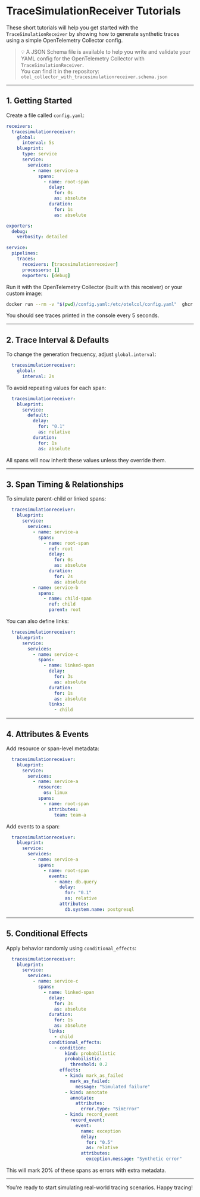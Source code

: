# TraceSimulationReceiver Tutorials

These short tutorials will help you get started with the `TraceSimulationReceiver` by showing how to generate synthetic traces using a simple OpenTelemetry Collector config.

> 💡 A JSON Schema file is available to help you write and validate your YAML config for the OpenTelemetry Collector with `TraceSimulationReceiver`.  
> You can find it in the repository: `otel_collector_with_tracesimulationreceiver.schema.json`

---

## 1. Getting Started

Create a file called `config.yaml`:

```yaml
receivers:
  tracesimulationreceiver:
    global:
      interval: 5s
    blueprint:
      type: service
      service:
        services:
          - name: service-a
            spans:
              - name: root-span
                delay:
                  for: 0s
                  as: absolute
                duration:
                  for: 1s
                  as: absolute

exporters:
  debug:
    verbosity: detailed

service:
  pipelines:
    traces:
      receivers: [tracesimulationreceiver]
      processors: []
      exporters: [debug]
```

Run it with the OpenTelemetry Collector (built with this receiver) or your custom image:

```bash
docker run --rm -v "$(pwd)/config.yaml:/etc/otelcol/config.yaml"  ghcr.io/k4ji/otelcol-tracesimulationreceiver:v0.4.0 --config /etc/otelcol/config.yaml
```

You should see traces printed in the console every 5 seconds.

---

## 2. Trace Interval & Defaults

To change the generation frequency, adjust `global.interval`:

```yaml
  tracesimulationreceiver:
    global:
      interval: 2s
```

To avoid repeating values for each span:

```yaml
  tracesimulationreceiver:
    blueprint:
      service:
        default:
          delay:
            for: "0.1"
            as: relative
          duration:
            for: 1s
            as: absolute
```

All spans will now inherit these values unless they override them.

---

## 3. Span Timing & Relationships

To simulate parent-child or linked spans:

```yaml
  tracesimulationreceiver:
    blueprint:
      service:
        services:
          - name: service-a
            spans:
              - name: root-span
                ref: root
                delay:
                  for: 0s
                  as: absolute
                duration:
                  for: 2s
                  as: absolute
          - name: service-b
            spans:
              - name: child-span
                ref: child
                parent: root
```

You can also define links:

```yaml
  tracesimulationreceiver:
    blueprint:
      service:
        services:
          - name: service-c
            spans:
              - name: linked-span
                delay:
                  for: 3s
                  as: absolute
                duration:
                  for: 1s
                  as: absolute
                links:
                  - child
```

---

## 4. Attributes & Events

Add resource or span-level metadata:

```yaml
  tracesimulationreceiver:
    blueprint:
      service:
        services:
          - name: service-a
            resource:
              os: linux
            spans:
              - name: root-span
                attributes:
                  team: team-a
```

Add events to a span:

```yaml
  tracesimulationreceiver:
    blueprint:
      service:
        services:
          - name: service-a
            spans:
              - name: root-span
                events:
                  - name: db.query
                    delay:
                      for: "0.1"
                      as: relative
                    attributes:
                      db.system.name: postgresql
```

---

## 5. Conditional Effects

Apply behavior randomly using `conditional_effects`:

```yaml
  tracesimulationreceiver:
    blueprint:
      service:
        services:
          - name: service-c
            spans:
              - name: linked-span
                delay:
                  for: 3s
                  as: absolute
                duration:
                  for: 1s
                  as: absolute
                links:
                  - child
                conditional_effects:
                  - condition:
                      kind: probabilistic
                      probabilistic:
                        threshold: 0.2
                    effects:
                      - kind: mark_as_failed
                        mark_as_failed:
                          message: "Simulated failure"
                      - kind: annotate
                        annotate:
                          attributes:
                            error.type: "SimError"
                      - kind: record_event
                        record_event:
                          event:
                            name: exception
                            delay:
                              for: "0.5"
                              as: relative
                            attributes:
                              exception.message: "Synthetic error"
```

This will mark 20% of these spans as errors with extra metadata.

---

You're ready to start simulating real-world tracing scenarios. Happy tracing!
